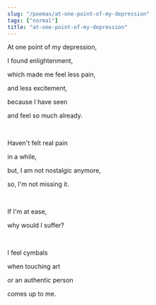 ```yaml
---
slug: "/poemas/at-one-point-of-my-depression"
tags: ["normal"]
title: "at-one-point-of-my-depression"
---
```

At one point of my depression,

I found enlightenment,

which made me feel less pain,

and less excitement,

because I have seen

and feel so much already.

&nbsp;

Haven't felt real pain

in a while,

but, I am not nostalgic anymore,

so, I'm not missing it.

&nbsp;

If I'm at ease,

why would I suffer?

&nbsp;

I feel cymbals

when touching art

or an authentic person

comes up to me.